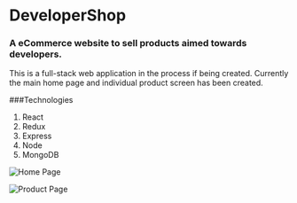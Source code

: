 # DeveloperShop

### A eCommerce website to sell products aimed towards developers.

This is a full-stack web application in the process if being created. Currently the main home page and individual product screen has been created.

###Technologies
1. React
2. Redux
3. Express
4. Node
5. MongoDB

![Home Page](https://i.ibb.co/VtftMXv/Screen-Shot-2020-11-24-at-11-32-02-PM.png)

![Product Page](https://i.ibb.co/HGnJ2fj/Screen-Shot-2020-11-24-at-11-32-18-PM.png)
